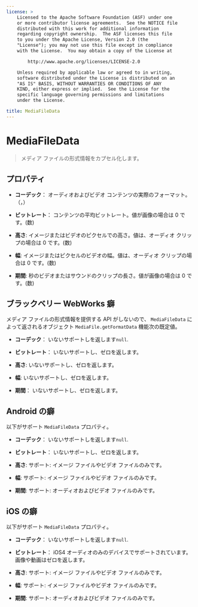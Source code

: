 ```yaml
---
license: >
    Licensed to the Apache Software Foundation (ASF) under one
    or more contributor license agreements.  See the NOTICE file
    distributed with this work for additional information
    regarding copyright ownership.  The ASF licenses this file
    to you under the Apache License, Version 2.0 (the
    "License"); you may not use this file except in compliance
    with the License.  You may obtain a copy of the License at

        http://www.apache.org/licenses/LICENSE-2.0

    Unless required by applicable law or agreed to in writing,
    software distributed under the License is distributed on an
    "AS IS" BASIS, WITHOUT WARRANTIES OR CONDITIONS OF ANY
    KIND, either express or implied.  See the License for the
    specific language governing permissions and limitations
    under the License.

title: MediaFileData
---
```


# MediaFileData

> メディア ファイルの形式情報をカプセル化します。

## プロパティ

*   **コーデック**： オーディオおよびビデオ コンテンツの実際のフォーマット。（，）

*   **ビットレート**： コンテンツの平均ビットレート。値が画像の場合は 0 です。(数)

*   **高さ**: イメージまたはビデオのピクセルでの高さ。値は、オーディオ クリップの場合は 0 です。(数)

*   **幅**: イメージまたはピクセルのビデオの幅。値は、オーディオ クリップの場合は 0 です。(数)

*   **期間**: 秒のビデオまたはサウンドのクリップの長さ。値が画像の場合は 0 です。(数)

## ブラックベリー WebWorks 癖

メディア ファイルの形式情報を提供する API がしないので、 `MediaFileData` によって返されるオブジェクト `MediaFile.getFormatData` 機能次の既定値。

*   **コーデック**： いないサポートしを返します`null`.

*   **ビットレート**： いないサポートし、ゼロを返します。

*   **高さ**: いないサポートし、ゼロを返します。

*   **幅**: いないサポートし、ゼロを返します。

*   **期間**： いないサポートし、ゼロを返します。

## Android の癖

以下がサポート `MediaFileData` プロパティ。

*   **コーデック**： いないサポートしを返します`null`.

*   **ビットレート**： いないサポートし、ゼロを返します。

*   **高さ**: サポート: イメージ ファイルやビデオ ファイルのみです。

*   **幅**: サポート: イメージ ファイルやビデオ ファイルのみです。

*   **期間**: サポート: オーディオおよびビデオ ファイルのみです。

## iOS の癖

以下がサポート `MediaFileData` プロパティ。

*   **コーデック**： いないサポートしを返します`null`.

*   **ビットレート**： iOS4 オーディオのみのデバイスでサポートされています。画像や動画はゼロを返します。

*   **高さ**: サポート: イメージ ファイルやビデオ ファイルのみです。

*   **幅**: サポート: イメージ ファイルやビデオ ファイルのみです。

*   **期間**: サポート: オーディオおよびビデオ ファイルのみです。